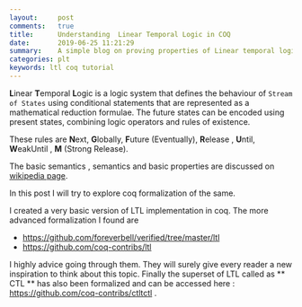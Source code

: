 ```yaml
---
layout:     post
comments:   true
title:      Understanding  Linear Temporal Logic in COQ
date:       2019-06-25 11:21:29
summary:    A simple blog on proving properties of Linear temporal logics in coq proof assistant.
categories: plt
keywords: ltl coq tutorial 
---
```


**L**inear **T**emporal **L**ogic is a logic system that defines the behaviour of `Stream of States` using conditional statements that are represented as a mathematical reduction formulae. The future states can be encoded using present states, combining logic operators and rules of existence.

These rules are **N**ext, **G**lobally, **F**uture (Eventually), **R**elease , **U**ntil, **W**eakUntil , **M** (Strong Release).

The basic semantics , semantics and basic properties are discussed on [wikipedia page](https://en.wikipedia.org/wiki/Linear_temporal_logic). 

In this post I will try to explore coq formalization of the same. 

I created a very basic version of LTL implementation in coq. The more advanced formalization I found are
-	https://github.com/foreverbell/verified/tree/master/ltl
-	https://github.com/coq-contribs/ltl

I highly advice going through them. They will surely give every reader a new inspiration to think about this topic. Finally the superset of LTL called as ** CTL ** has also been formalized and can be accessed here : https://github.com/coq-contribs/ctltctl .   

